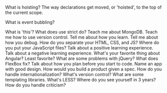 What is hoisting?
The way declarations get moved, or 'hoisted',
to the top of the current scope.

What is event bubbling?

What is 'this'?
What does use strict do?
Teach me about MongoDB.
Teach me how to use version control.
Tell me about how you learn.
Tell me about how you debug.
How do you separate your HTML, CSS, and JS?
Where do you put your JavaScript files?
Talk about a positive learning experience.
Talk about a negative learning experience.
What's your favorite thing about Angular? Least favorite?
What are some problems with jQuery?
What does FlexBox fix?
Talk about how you plan before you start to code.
Name an app with good design.
How would you build a product given a spec.
How do you handle internationalization?
What's version control?
What are some templating libraries.
What's LESS?
Where do you see yourself in 3 years?
How do you handle criticism?
